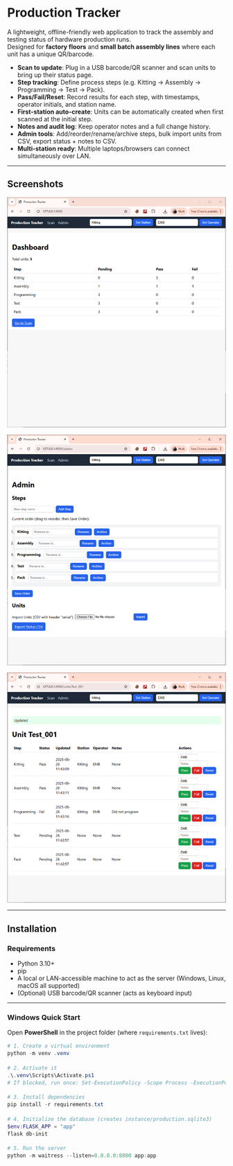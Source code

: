 # Production Tracker

A lightweight, offline-friendly web application to track the assembly and testing status of hardware production runs.  
Designed for **factory floors** and **small batch assembly lines** where each unit has a unique QR/barcode.

- **Scan to update**: Plug in a USB barcode/QR scanner and scan units to bring up their status page.
- **Step tracking**: Define process steps (e.g. Kitting → Assembly → Programming → Test → Pack).
- **Pass/Fail/Reset**: Record results for each step, with timestamps, operator initials, and station name.
- **First-station auto-create**: Units can be automatically created when first scanned at the initial step.
- **Notes and audit log**: Keep operator notes and a full change history.
- **Admin tools**: Add/reorder/rename/archive steps, bulk import units from CSV, export status + notes to CSV.
- **Multi-station ready**: Multiple laptops/browsers can connect simultaneously over LAN.

---

## Screenshots

![Dashboard](images/Dashboard.PNG?raw=true "Dashboard")

![Admin](images/Admin.PNG?raw=true "Admin")

![Tracker](images/Tracker.PNG?raw=true "Tracker")

---

## Installation

### Requirements
- Python 3.10+
- pip
- A local or LAN-accessible machine to act as the server (Windows, Linux, macOS all supported)
- (Optional) USB barcode/QR scanner (acts as keyboard input)

---

### Windows Quick Start

Open **PowerShell** in the project folder (where `requirements.txt` lives):

```powershell
# 1. Create a virtual environment
python -m venv .venv

# 2. Activate it
.\.venv\Scripts\Activate.ps1
# If blocked, run once: Set-ExecutionPolicy -Scope Process -ExecutionPolicy Bypass

# 3. Install dependencies
pip install -r requirements.txt

# 4. Initialize the database (creates instance/production.sqlite3)
$env:FLASK_APP = "app"
flask db-init

# 5. Run the server
python -m waitress --listen=0.0.0.0:8000 app:app
